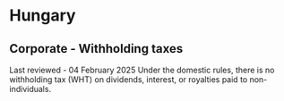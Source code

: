# Hungary
## Corporate - Withholding taxes
Last reviewed - 04 February 2025
Under the domestic rules, there is no withholding tax (WHT) on dividends, interest, or royalties paid to non-individuals.
